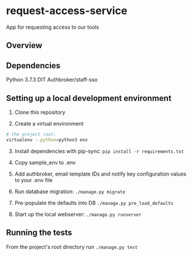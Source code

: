 # request-access-service
App for requesting access to our tools

## Overview


## Dependencies
Python 3.7.3
DIT Authbroker/staff-sso

## Setting up a local development environment
1. Clone this repository

2. Create a virtual environment

```bash
# the project root:
virtualenv --python=python3 env
```

3. Install dependencies with pip-sync: `pip install -r requirements.txt`

4.  Copy sample_env to .env

5.  Add authbroker, email template IDs and notify key configuration values to your .env file

6.  Run database migration: `./manage.py migrate`

7.  Pre-populate the defaults into DB `./manage.py pre_load_defaults`

8.  Start up the local webserver: `./manage.py runserver`

## Running the tests

From the project's root directory run `./manage.py test`
